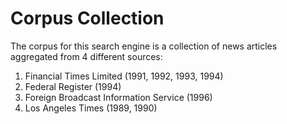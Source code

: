 # Corpus Collection

The corpus for this search engine is a collection of news articles aggregated from 4 different sources:

1. Financial Times Limited (1991, 1992, 1993, 1994)
2. Federal Register (1994)
3. Foreign Broadcast Information Service (1996)
4. Los Angeles Times (1989, 1990)